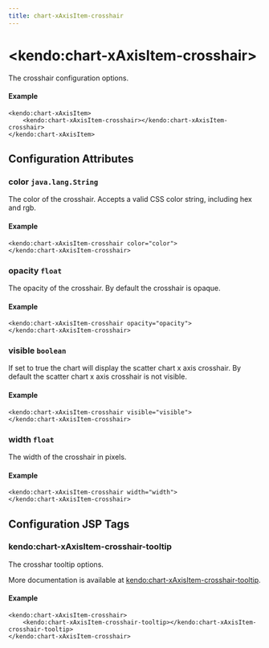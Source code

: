 ```yaml
---
title: chart-xAxisItem-crosshair
---
```


# \<kendo:chart-xAxisItem-crosshair\>

The crosshair configuration options.

#### Example
    <kendo:chart-xAxisItem>
        <kendo:chart-xAxisItem-crosshair></kendo:chart-xAxisItem-crosshair>
    </kendo:chart-xAxisItem>

## Configuration Attributes

### color `java.lang.String`

The color of the crosshair. Accepts a valid CSS color string, including hex and rgb.

#### Example
    <kendo:chart-xAxisItem-crosshair color="color">
    </kendo:chart-xAxisItem-crosshair>

### opacity `float`

The opacity of the crosshair. By default the crosshair is opaque.

#### Example
    <kendo:chart-xAxisItem-crosshair opacity="opacity">
    </kendo:chart-xAxisItem-crosshair>

### visible `boolean`

If set to true the chart will display the scatter chart x axis crosshair. By default the scatter chart x axis crosshair is not visible.

#### Example
    <kendo:chart-xAxisItem-crosshair visible="visible">
    </kendo:chart-xAxisItem-crosshair>

### width `float`

The width of the crosshair in pixels.

#### Example
    <kendo:chart-xAxisItem-crosshair width="width">
    </kendo:chart-xAxisItem-crosshair>


##  Configuration JSP Tags

### kendo:chart-xAxisItem-crosshair-tooltip

The crosshar tooltip options.

More documentation is available at [kendo:chart-xAxisItem-crosshair-tooltip](/kendo-ui/api/wrappers/jsp/chart/xaxisitem-crosshair-tooltip).

#### Example

    <kendo:chart-xAxisItem-crosshair>
        <kendo:chart-xAxisItem-crosshair-tooltip></kendo:chart-xAxisItem-crosshair-tooltip>
    </kendo:chart-xAxisItem-crosshair>

